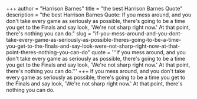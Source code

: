 +++
author = "Harrison Barnes"
title = "the best Harrison Barnes Quote"
description = "the best Harrison Barnes Quote: If you mess around, and you don't take every game as seriously as possible, there's going to be a time you get to the Finals and say look, 'We're not sharp right now.' At that point, there's nothing you can do."
slug = "if-you-mess-around-and-you-dont-take-every-game-as-seriously-as-possible-theres-going-to-be-a-time-you-get-to-the-finals-and-say-look-were-not-sharp-right-now-at-that-point-theres-nothing-you-can-do"
quote = '''If you mess around, and you don't take every game as seriously as possible, there's going to be a time you get to the Finals and say look, 'We're not sharp right now.' At that point, there's nothing you can do.'''
+++
If you mess around, and you don't take every game as seriously as possible, there's going to be a time you get to the Finals and say look, 'We're not sharp right now.' At that point, there's nothing you can do.
